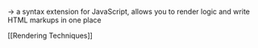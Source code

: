 
-> a syntax extension for JavaScript, allows you to render logic and write HTML markups in one place

[[Rendering Techniques]]



